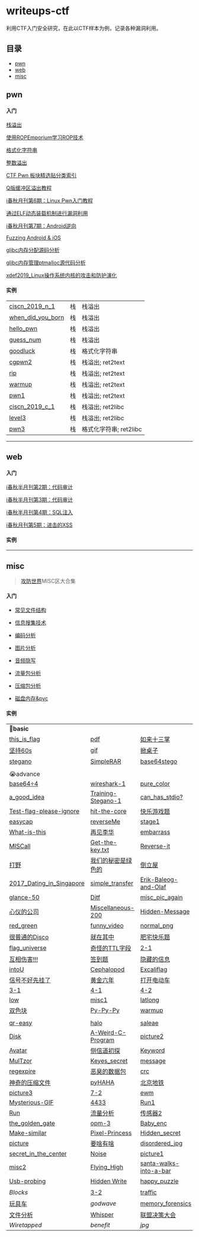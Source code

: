 # writeups-ctf

利用CTF入门安全研究，在此以CTF样本为例，记录各种漏洞利用。

## 目录

- [pwn](#pwn)
- [web](#web)
- [misc](#misc)

## <a id="pwn">pwn</a>

#### 入门

[栈溢出](https://github.com/ByeRose/writeups-ctf/blob/main/pwn/%E6%A0%88%E6%BA%A2%E5%87%BA.pdf)

[使用ROPEmporium学习ROP技术](https://github.com/ByeRose/writeups-ctf/blob/main/pwn/ROPEmporium/%E4%BD%BF%E7%94%A8ROPEmporium%E5%AD%A6%E4%B9%A0ROP%E6%8A%80%E6%9C%AF.pdf)

[格式化字符串](https://github.com/ByeRose/writeups-ctf/blob/main/pwn/%E6%A0%BC%E5%BC%8F%E5%8C%96%E5%AD%97%E7%AC%A6%E4%B8%B2.pdf)

[整数溢出](https://github.com/ByeRose/writeups-ctf/blob/main/pwn/%E6%95%B4%E6%95%B0%E6%BA%A2%E5%87%BA.pdf)

[CTF Pwn 板块精选贴分类索引](https://github.com/ByeRose/writeups-ctf/blob/main/pwn/collect/CTF%E3%80%8EPwn%E3%80%8F%E7%89%88%E5%9D%97%E7%B2%BE%E9%80%89%E5%B8%96%E5%88%86%E7%B1%BB%E7%B4%A2%E5%BC%95.pdf)

[Q版缓冲区溢出教程](https://github.com/ByeRose/writeups-ctf/blob/main/pwn/collect/Q%E7%89%88%E7%BC%93%E5%86%B2%E5%8C%BA%E6%BA%A2%E5%87%BA%E6%95%99%E7%A8%8B.pdf)

[i春秋月刊第6期：Linux Pwn入门教程](https://github.com/ByeRose/writeups-ctf/blob/main/pwn/collect/i%E6%98%A5%E7%A7%8B%E6%9C%88%E5%88%8A%E7%AC%AC6%E6%9C%9F%EF%BC%9ALinux%20Pwn%E5%85%A5%E9%97%A8%E6%95%99%E7%A8%8B.pdf)

[通过ELF动态装载机制进行漏洞利用](https://github.com/ByeRose/writeups-ctf/blob/main/pwn/collect/%E9%80%9A%E8%BF%87ELF%E5%8A%A8%E6%80%81%E8%A3%85%E8%BD%BD%E6%9C%BA%E5%88%B6%E8%BF%9B%E8%A1%8C%E6%BC%8F%E6%B4%9E%E5%88%A9%E7%94%A8.pdf)

[i春秋月刊第7期：Android逆向](https://github.com/ByeRose/writeups-ctf/blob/main/pwn/collect/i%E6%98%A5%E7%A7%8B%E6%9C%88%E5%88%8A%E7%AC%AC7%E6%9C%9F%EF%BC%9AAndroid%E9%80%86%E5%90%91.pdf)

[Fuzzing Android & iOS](https://github.com/ByeRose/writeups-ctf/blob/main/pwn/collect/Fuzzing%20Android%20%26%20iOS.pdf)

[glibc内存分配源码分析](https://github.com/ByeRose/writeups-ctf/blob/main/pwn/collect/glibc%E5%86%85%E5%AD%98%E5%88%86%E9%85%8D%E6%BA%90%E7%A0%81%E5%88%86%E6%9E%90.pdf)

[glibc内存管理ptmalloc源代码分析](https://github.com/ByeRose/writeups-ctf/blob/main/pwn/collect/glibc%E5%86%85%E5%AD%98%E7%AE%A1%E7%90%86ptmalloc%E6%BA%90%E4%BB%A3%E7%A0%81%E5%88%86%E6%9E%90.pdf)

[xdef2019_Linux操作系统内核的攻击和防护演化](https://github.com/ByeRose/writeups-ctf/blob/main/pwn/collect/xdef2019_Linux%E6%93%8D%E4%BD%9C%E7%B3%BB%E7%BB%9F%E5%86%85%E6%A0%B8%E7%9A%84%E6%94%BB%E5%87%BB%E5%92%8C%E9%98%B2%E6%8A%A4%E6%BC%94%E5%8C%96.pdf)

#### 实例

|                                                              |      |                        |
| ------------------------------------------------------------ | ---- | ---------------------- |
| [ciscn_2019_n_1](https://github.com/ByeRose/writeups-ctf/tree/main/pwn/ciscn_2019_n_1) | 栈   | 栈溢出                 |
| [when_did_you_born](https://github.com/ByeRose/writeups-adworld/blob/main/pwn/%5B%E6%A0%88%E6%BA%A2%E5%87%BA%5Dwhen_did_you_born%20%E6%94%BB%E9%98%B2%E4%B8%96%E7%95%8C.pdf) | 栈   | 栈溢出                 |
| [hello_pwn](https://github.com/ByeRose/writeups-adworld/blob/main/pwn/%5B%E6%A0%88%E6%BA%A2%E5%87%BA%5Dhello_pwn%20%E6%94%BB%E9%98%B2%E4%B8%96%E7%95%8C.pdf) | 栈   | 栈溢出                 |
| [guess_num](https://github.com/ByeRose/writeups-adworld/blob/main/pwn/%5B%E6%A0%88%E6%BA%A2%E5%87%BA%5Dguess_num%20%E6%94%BB%E9%98%B2%E4%B8%96%E7%95%8C.pdf) | 栈   | 栈溢出                 |
| [goodluck](https://github.com/ByeRose/writeups-ctf/tree/main/pwn/uiuctf2017_goodluck) | 栈   | 格式化字符串           |
| [cgpwn2](https://github.com/ByeRose/writeups-adworld/blob/main/pwn/%5Bret2sys%5Dcgpwn2%20%E6%94%BB%E9%98%B2%E4%B8%96%E7%95%8C.pdf) | 栈   | 栈溢出; ret2text       |
| [rip](https://github.com/ByeRose/writeups-ctf/tree/main/pwn/buuctf_rip) | 栈   | 栈溢出; ret2text       |
| [warmup](https://github.com/ByeRose/writeups-ctf/tree/main/pwn/csaw_2016_warmup) | 栈   | 栈溢出; ret2text       |
| [pwn1](https://github.com/ByeRose/writeups-ctf/tree/main/pwn/sctf2016_pwn1) | 栈   | 栈溢出; ret2text       |
| [ciscn_2019_c_1](https://github.com/ByeRose/writeups-ctf/tree/main/pwn/ciscn_2019_c_1) | 栈   | 栈溢出; ret2libc       |
| [level3](https://github.com/ByeRose/writeups-adworld/blob/main/pwn/%5Bret2libc%5Dlevel3%20%E6%94%BB%E9%98%B2%E4%B8%96%E7%95%8C%20.pdf) | 栈   | 栈溢出; ret2libc       |
| [pwn3](https://github.com/ByeRose/writeups-ctf/tree/main/pwn/cctf2016_pwn3) | 栈   | 格式化字符串; ret2libc |



---



## <a id="web">web</a>

#### 入门

[i春秋半月刊第2期：代码审计]()

[i春秋半月刊第3期：代码审计]()

[i春秋半月刊第4期：SQL注入]()

[i春秋月刊第5期：进击的XSS]()

#### 实例



---



## <a id="misc">misc</a>

>  [攻防世界](https://adworld.xctf.org.cn/)MISC区大合集

#### 入门

- [常见文件结构](https://github.com/ByeRose/writeups-ctf/blob/main/misc/%E5%B8%B8%E8%A7%81%E6%96%87%E4%BB%B6%E7%BB%93%E6%9E%84.md)

- [信息搜集技术](https://github.com/ByeRose/writeups-ctf/blob/main/misc/%E4%BF%A1%E6%81%AF%E6%90%9C%E9%9B%86%E6%8A%80%E6%9C%AF.pdf)

- [编码分析](https://github.com/ByeRose/writeups-ctf/blob/main/misc/%E7%BC%96%E7%A0%81%E5%88%86%E6%9E%90.pdf)

- [图片分析](https://github.com/ByeRose/writeups-ctf/blob/main/misc/%E5%9B%BE%E7%89%87%E5%88%86%E6%9E%90.pdf)

- [音频隐写](https://github.com/ByeRose/writeups-ctf/blob/main/misc/%E9%9F%B3%E9%A2%91%E9%9A%90%E5%86%99%20.pdf)

- [流量包分析](https://github.com/ByeRose/writeups-ctf/blob/main/misc/%E6%B5%81%E9%87%8F%E5%8C%85%E5%88%86%E6%9E%90.pdf)

- [压缩包分析](https://github.com/ByeRose/writeups-ctf/blob/main/misc/%E5%8E%8B%E7%BC%A9%E5%8C%85%E5%88%86%E6%9E%90.pdf)

- [磁盘内存&pyc](https://github.com/ByeRose/writeups-ctf/blob/main/misc/%E7%A3%81%E7%9B%98%E5%86%85%E5%AD%98%26pyc.pdf)

#### 实例

|                                                              |                                                              |                                                              |                                                              |
| ------------------------------------------------------------ | ------------------------------------------------------------ | ------------------------------------------------------------ | ------------------------------------------------------------ |
| :muscle:**basic**                                            |                                                              |                                                              |                                                              |
| [this_is_flag](https://blog.csdn.net/weixin_44604541/article/details/109058125) | [pdf](https://blog.csdn.net/weixin_44604541/article/details/109058125) | [如来十三掌](https://github.com/ByeRose/writeups-ctf/blob/main/misc/%5B%E4%B8%8E%E4%BD%9B%E8%AE%BA%E7%A6%85%2CRot13%2CBase64%5D%E5%A6%82%E6%9D%A5%E5%8D%81%E4%B8%89%E6%8E%8C%20%E6%94%BB%E9%98%B2%E4%B8%96%E7%95%8C.pdf) | [give_you_flag](https://github.com/ByeRose/writeups-ctf/blob/main/misc/%5Bgif%2CQRcode%5Dgive_you_flag%20%E6%94%BB%E9%98%B2%E4%B8%96%E7%95%8C.pdf) |
| [坚持60s](https://blog.csdn.net/weixin_44604541/article/details/109058125) | [gif](https://github.com/ByeRose/writeups-ctf/blob/main/misc/%5Bascii%2C%E8%84%9A%E6%9C%AC%5Dgif%20%E6%94%BB%E9%98%B2%E4%B8%96%E7%95%8C.pdf) | [掀桌子](https://github.com/ByeRose/writeups-ctf/blob/main/misc/%5Bascii%2C%E8%84%9A%E6%9C%AC%5D%E6%8E%80%E6%A1%8C%E5%AD%90%20%E6%94%BB%E9%98%B2%E4%B8%96%E7%95%8C.pdf) | [ext3](https://github.com/ByeRose/writeups-ctf/blob/main/misc/%5B%E6%96%87%E4%BB%B6%E7%B3%BB%E7%BB%9F%5Dext3%20%E6%94%BB%E9%98%B2%E4%B8%96%E7%95%8C.pdf) |
| [stegano](https://github.com/ByeRose/writeups-ctf/blob/main/misc/%5Bpdf%2Cmorse%5Dstegano%20%E6%94%BB%E9%98%B2%E4%B8%96%E7%95%8C.pdf) | [SimpleRAR](https://github.com/ByeRose/writeups-ctf/blob/main/misc/%5BRAR%2Cgif%2CQRcode%5DSimpleRAR%20%E6%94%BB%E9%98%B2%E4%B8%96%E7%95%8C.pdf) | [base64stego](https://github.com/ByeRose/writeups-ctf/blob/main/misc/%5BBase64%E9%9A%90%E5%86%99%5Dbase64stego%20%E6%94%BB%E9%98%B2%E4%B8%96%E7%95%8C.pdf) | [功夫再高也怕菜刀](https://github.com/ByeRose/writeups-ctf/blob/main/misc/%5Bwireshark%2Cforemost%5D%E5%8A%9F%E5%A4%AB%E5%86%8D%E9%AB%98%E4%B9%9F%E6%80%95%E8%8F%9C%E5%88%80%20%E6%94%BB%E9%98%B2%E4%B8%96%E7%95%8C.pdf) |
|                                                              |                                                              |                                                              |                                                              |
| :sob:advance                                                 |                                                              |                                                              |                                                              |
| [base64÷4](https://blog.csdn.net/fool_best/article/details/104176814) | [wireshark-1](https://blog.csdn.net/fool_best/article/details/104136590) | [pure_color](https://blog.csdn.net/gongjingege/article/details/108035013) | [Aesop_secret](https://github.com/ByeRose/writeups-ctf/blob/main/misc/%5BAES%2Cps%5DAesop_secret%20%E6%94%BB%E9%98%B2%E4%B8%96%E7%95%8C.pdf) |
| [a_good_idea](https://github.com/ByeRose/writeups-ctf/blob/main/misc/%5BPIL%2Cbinwalk%5Da_good_idea%20%E6%94%BB%E9%98%B2%E4%B8%96%E7%95%8C.pdf) | [Training-Stegano-1](https://blog.csdn.net/qq_43312665/article/details/104209475) | [can_has_stdio?](https://blog.csdn.net/weixin_47717433/article/details/108300271) | [János-the-Ripper](https://github.com/ByeRose/writeups-ctf/blob/main/misc/%5B%E7%88%86%E7%A0%B4%2Czip%5DJ%C3%A1nos-the-Ripper%20%E6%94%BB%E9%98%B2%E4%B8%96%E7%95%8C.pdf) |
| [Test-flag-please-ignore](https://blog.csdn.net/harry_c/article/details/99615704) | [hit-the-core](https://github.com/ByeRose/writeups-ctf/blob/main/misc/%5B%E5%AD%97%E7%AC%A6%E4%B8%B2%5Dhit-the-core%20%E6%94%BB%E9%98%B2%E4%B8%96%E7%95%8C.pdf) | [快乐游戏题](https://blog.csdn.net/gongjingege/article/details/108169629) | [Banmabanma](https://github.com/ByeRose/writeups-ctf/blob/main/misc/%5B%E6%9D%A1%E5%BD%A2%E7%A0%81%5DBanmabanma%20%E6%94%BB%E9%98%B2%E4%B8%96%E7%95%8C.pdf) |
| [easycap](https://blog.csdn.net/harry_c/article/details/99686762) | [reverseMe](https://blog.csdn.net/gongjingege/article/details/108173174) | [stage1](https://github.com/ByeRose/writeups-ctf/blob/main/misc/%5Bpyc%5Dstage1%20%E6%94%BB%E9%98%B2%E4%B8%96%E7%95%8C.pdf) | [Hear-with-your-Eyes](https://github.com/ByeRose/writeups-ctf/blob/main/misc/%5B%E9%9F%B3%E9%A2%91%5DHear-with-your-Eyes%20%E6%94%BB%E9%98%B2%E4%B8%96%E7%95%8C.pdf) |
| [What-is-this](https://blog.csdn.net/harry_c/article/details/99404172) | [再见李华](https://github.com/ByeRose/writeups-ctf/blob/main/misc/%5Bmd5%2Cforemost%5D%E5%86%8D%E8%A7%81%E6%9D%8E%E5%8D%8E%20%E6%94%BB%E9%98%B2%E4%B8%96%E7%95%8C.pdf) | [embarrass](https://blog.csdn.net/gongjingege/article/details/108034693) | [神奇的Modbus](https://blog.csdn.net/qq_46927150/article/details/105880372) |
| [MISCall](https://github.com/ByeRose/writeups-ctf/blob/main/misc/%5Bgit%5DMISCall%20%E6%94%BB%E9%98%B2%E4%B8%96%E7%95%8C.pdf) | [Get-the-key.txt](https://blog.csdn.net/weixin_43877387/article/details/103133884) | [Reverse-it](https://github.com/ByeRose/writeups-ctf/blob/main/misc/%5Bjpg%5DReverse-it%20%E6%94%BB%E9%98%B2%E4%B8%96%E7%95%8C.pdf) | [something_in_image](https://blog.csdn.net/weixin_45556441/article/details/109864134) |
| [打野](https://blog.csdn.net/qq_43312665/article/details/104262278) | [我们的秘密是绿色的](https://github.com/ByeRose/writeups-ctf/blob/main/misc/%5B%E6%A0%85%E6%A0%8F%EF%BC%8C%E5%87%AF%E6%92%92%EF%BC%8C%E4%BC%AA%E5%8A%A0%E5%AF%86%EF%BC%8C%E6%98%8E%E6%96%87%E6%94%BB%E5%87%BBour%20secret%5D%E6%88%91%E4%BB%AC%E7%9A%84%E7%A7%98%E5%AF%86%E6%98%AF%E7%BB%BF%E8%89%B2%E7%9A%84_%E6%94%BB%E9%98%B2%E4%B8%96%E7%95%8C.pdf) | [倒立屋](https://github.com/ByeRose/writeups-ctf/blob/main/misc/%5Bzsteg%5D%E5%80%92%E7%AB%8B%E5%B1%8B%20%E6%94%BB%E9%98%B2%E4%B8%96%E7%95%8C.pdf) | [小小的PDF](https://blog.csdn.net/weixin_44604541/article/details/109840744) |
| [2017_Dating_in_Singapore](https://github.com/ByeRose/writeups-ctf/blob/main/misc/%5B%E6%97%A5%E5%8E%86%5D2017_Dating_in_Singapore%20%E6%94%BB%E9%98%B2%E4%B8%96%E7%95%8C.pdf) | [simple_transfer](https://blog.csdn.net/RuoLi_s/article/details/109630540) | [Erik-Baleog-and-Olaf](https://github.com/ByeRose/writeups-ctf/blob/main/misc/%5B%E5%83%8F%E7%B4%A0%2C%E4%BA%8C%E7%BB%B4%E7%A0%81%5DErik-Baleog-and-Olaf%20%E6%94%BB%E9%98%B2%E4%B8%96%E7%95%8C.pdf) | [labour](https://github.com/ByeRose/writeups-ctf/blob/main/misc/%5Bgpx%5Dlabour%20%E6%94%BB%E9%98%B2%E4%B8%96%E7%95%8C.pdf) |
| [glance-50](https://blog.csdn.net/harry_c/article/details/99862218) | [Ditf](https://github.com/ByeRose/writeups-ctf/blob/main/misc/%5Bforemost%2Cpacpng%2Cbase64%2CHTTP%2C%E5%88%86%E8%BE%A8%E7%8E%87%5DDitf%20%E6%94%BB%E9%98%B2%E4%B8%96%E7%95%8C.pdf) | [misc_pic_again](https://github.com/ByeRose/writeups-ctf/blob/main/misc/%5B%E6%AD%A3%E5%88%99%EF%BC%8C%E5%9B%BE%E7%89%87%E9%9A%90%E5%86%99%5Dmisc_pic_again%20%E6%94%BB%E9%98%B2%E4%B8%96%E7%95%8C.pdf) | [适合作为桌面](https://blog.csdn.net/YUK_103/article/details/103223552) |
| [心仪的公司](https://blog.csdn.net/weixin_44604541/article/details/109451538) | [Miscellaneous-200](https://github.com/ByeRose/writeups-ctf/blob/main/misc/%5B%E5%83%8F%E7%B4%A0%5DMiscellaneous-200%20%E6%94%BB%E9%98%B2%E4%B8%96%E7%95%8C.pdf) | [Hidden-Message](https://github.com/ByeRose/writeups-ctf/blob/main/misc/%5Bpcap%2Cascii%5DHidden-Message%20%E6%94%BB%E9%98%B2%E4%B8%96%E7%95%8C.pdf) | [Recover-Deleted-File](https://github.com/ByeRose/writeups-ctf/blob/main/misc/%5B%E6%95%B0%E6%8D%AE%E6%81%A2%E5%A4%8D%5DRecover-Deleted-File%20%E6%94%BB%E9%98%B2%E4%B8%96%E7%95%8C.pdf) |
| [red_green](https://github.com/ByeRose/writeups-ctf/blob/main/misc/%5B%E5%9B%BE%E7%89%87%E9%9A%90%E5%86%99%5Dred_green%20%E6%94%BB%E9%98%B2%E4%B8%96%E7%95%8C.pdf) | [funny_video](https://github.com/ByeRose/writeups-ctf/blob/main/misc/%5B%E8%A7%86%E9%A2%91%EF%BC%8C%E9%9F%B3%E9%A2%91%5Dfunny_video%20%E6%94%BB%E9%98%B2%E4%B8%96%E7%95%8C.pdf) | [normal_png](https://blog.csdn.net/weixin_44604541/article/details/110870849) | [很普通的数独](https://blog.csdn.net/weixin_44604541/article/details/109506510) |
| [很普通的Disco](https://blog.csdn.net/weixin_44604541/article/details/109534557) | [就在其中](https://github.com/ByeRose/writeups-ctf/blob/main/misc/%5BRSA%2Cpcapng%5D%E5%B0%B1%E5%9C%A8%E5%85%B6%E4%B8%AD%20%E6%94%BB%E9%98%B2%E4%B8%96%E7%95%8C.pdf) | [肥宅快乐题](https://blog.csdn.net/weixin_44604541/article/details/109543998) | [miscmisc](https://github.com/ByeRose/writeups-ctf/blob/main/misc/%5B%E5%9B%BE%E7%89%87%E9%9A%90%E5%86%99%2Cword%2C%E6%98%8E%E6%96%87%E6%94%BB%E5%87%BB%5Dmiscmisc%20%E6%94%BB%E9%98%B2%E4%B8%96%E7%95%8C.pdf) |
| [flag_universe](https://blog.csdn.net/weixin_44604541/article/details/109570910) | [奇怪的TTL字段](https://github.com/ByeRose/writeups-ctf/blob/main/misc/%5B%E8%87%AA%E5%8A%A8%E5%AF%86%E9%92%A5%E5%AF%86%E7%A0%81%2C%E4%BA%8C%E8%BF%9B%E5%88%B6%E9%9A%90%E5%86%99%5D%E5%A5%87%E6%80%AA%E7%9A%84TTL%E5%AD%97%E6%AE%B5%20%E6%94%BB%E9%98%B2%E4%B8%96%E7%95%8C.pdf) | [2-1](https://github.com/ByeRose/writeups-ctf/blob/main/misc/%5BCRC%E7%88%86%E7%A0%B4%5D2-1%20%E6%94%BB%E9%98%B2%E4%B8%96%E7%95%8C.pdf) | [3-11](https://github.com/ByeRose/writeups-ctf/blob/main/misc/%5BBase64%E5%9B%BE%E7%89%87%EF%BC%8CLSB%5D3-11%20%E6%94%BB%E9%98%B2%E4%B8%96%E7%95%8C.pdf) |
| [互相伤害!!!](https://blog.csdn.net/weixin_44604541/article/details/109717353) | [签到题](https://blog.csdn.net/Guapichen/article/details/107980578) | [隐藏的信息](https://blog.csdn.net/weixin_44604541/article/details/109770572) | [Become_a_Rockstar](https://github.com/ByeRose/writeups-ctf/blob/main/misc/%5B%E5%8F%A6%E7%B1%BB%E7%BC%96%E7%A8%8B%E8%AF%AD%E8%A8%80%5DBecome_a_Rockstar%20%E6%94%BB%E9%98%B2%E4%B8%96%E7%95%8C.pdf) |
| [intoU](https://blog.csdn.net/weixin_44604541/article/details/111059531) | [Cephalopod](https://github.com/ByeRose/writeups-ctf/blob/main/misc/%5B%E6%B5%81%E9%87%8F%5DCephalopod%20%E6%94%BB%E9%98%B2%E4%B8%96%E7%95%8C.pdf) | [Excaliflag](https://blog.csdn.net/weixin_44604541/article/details/109964193) | [Just-No-One](https://blog.csdn.net/weixin_44604541/article/details/110742990) |
| [信号不好先挂了](https://blog.csdn.net/weixin_44604541/article/details/110062566) | [黄金六年](https://github.com/ByeRose/writeups-ctf/blob/main/misc/%5B%E8%A7%86%E9%A2%91%E5%B8%A7%2Crar%5D%E9%BB%84%E9%87%91%E5%85%AD%E5%B9%B4%20%E6%94%BB%E9%98%B2%E4%B8%96%E7%95%8C.pdf) | [打开电动车](https://fishpond.blog.csdn.net/article/details/111193409) | [hong](https://blog.csdn.net/weixin_44604541/article/details/111247886) |
| [3-1](https://github.com/ByeRose/writeups-ctf/blob/main/misc/%5B%E6%B5%81%E9%87%8F%E5%8C%85%2CBase64%5D3-1%20%E6%94%BB%E9%98%B2%E4%B8%96%E7%95%8C.pdf) | [4-1](https://github.com/ByeRose/writeups-ctf/blob/main/misc/%5B%E7%9B%B2%E6%B0%B4%E5%8D%B0%5D4-1%20%E6%94%BB%E9%98%B2%E4%B8%96%E7%95%8C.pdf) | [4-2](https://github.com/ByeRose/writeups-ctf/blob/main/misc/%5B%E8%AF%8D%E9%A2%91%E5%88%86%E6%9E%90%5D4-2%20%E6%94%BB%E9%98%B2%E4%B8%96%E7%95%8C.pdf) | [5-1](https://blog.csdn.net/weixin_44604541/article/details/110378348) |
| [low](https://blog.csdn.net/weixin_44604541/article/details/110428984) | [misc1](https://blog.csdn.net/weixin_44604541/article/details/110478409) | [latlong](https://github.com/ByeRose/writeups-ctf/blob/main/misc/%5B%E6%97%A0%E7%BA%BF%E7%94%B5%5Dlatlong%20%E6%94%BB%E9%98%B2%E4%B8%96%E7%95%8C.pdf) | [Miscellaneous-300](https://github.com/ByeRose/writeups-ctf/blob/main/misc/%5B%E7%88%86%E7%A0%B4%2C%E9%A2%91%E8%B0%B1%E5%9B%BE%5DMiscellaneous-300%20%E6%94%BB%E9%98%B2%E4%B8%96%E7%95%8C.pdf) |
| [双色块](https://github.com/ByeRose/writeups-ctf/blob/main/misc/%5BASCII%2CDES%E8%A7%A3%E5%AF%86%5D%E5%8F%8C%E8%89%B2%E5%9D%97%20%E6%94%BB%E9%98%B2%E4%B8%96%E7%95%8C.pdf) | [Py-Py-Py](https://github.com/ByeRose/writeups-ctf/blob/main/misc/%5Bpyc%E9%9A%90%E5%86%99%5DPy-Py-Py%20%E6%94%BB%E9%98%B2%E4%B8%96%E7%95%8C.pdf) | [warmup](https://blog.csdn.net/weixin_44604541/article/details/109566704) | [传感器1](https://blog.csdn.net/weixin_44604541/article/details/109614250) |
|                                                              |                                                              |                                                              |                                                              |
| [qr-easy](https://yous.be/2014/12/07/seccon-ctf-2014-qr-easy-write-up/) | [halo](https://blog.csdn.net/weixin_44604541/article/details/111737216) | [saleae](https://m09ic.top/posts/41838/)                     | [mysql](https://fishpond.blog.csdn.net/article/details/111109033) |
| [Disk](https://blog.csdn.net/lycnjupt/article/details/84237825) | [A-Weird-C-Program](https://blog.csdn.net/weixin_44604541/article/details/112402771) | [picture2](https://blog.csdn.net/weixin_44604541/article/details/111311012) | [test.pyc](https://blog.csdn.net/weixin_44604541/article/details/111404198) |
| [Avatar](https://blog.csdn.net/weixin_44604541/article/details/111473759) | [侧信道初探](https://blog.csdn.net/weixin_44604541/article/details/111513482) | [Keyword](https://fishpond.blog.csdn.net/article/details/111676599) | [clemency](https://blog.csdn.net/xuandao_ahfengren/article/details/106428165) |
| [MulTzor](https://blog.csdn.net/qq_35713009/article/details/89340976) | [Keyes_secret](https://blog.csdn.net/weixin_44604541/article/details/112005839) | [message](https://blog.csdn.net/weixin_44604541/article/details/112062209) | [arrdeepee](https://nandynarwhals.org/hitbgsec2017-arrdeepee/) |
| [regexpire](https://eugenekolo.com/blog/csaw-qual-ctf-2016/#regexpire) | [恶臭的数据包](https://blog.csdn.net/weixin_44604541/article/details/112235777) | [crc](https://blog.csdn.net/weixin_44604541/article/details/112356639) | [challenge_how_many_Vigenère](https://blog.csdn.net/weixin_44604541/article/details/113558114) |
| [神奇的压缩文件](https://blog.csdn.net/weixin_44604541/article/details/112427198) | [pyHAHA](https://blog.csdn.net/weixin_44604541/article/details/112468128) | [北京地铁](https://blog.csdn.net/weixin_44604541/article/details/112785198) | [wireshark](https://fishpond.blog.csdn.net/article/details/112862469) |
| [picture3](https://blog.csdn.net/xuandao_ahfengren/article/details/106428165) | [7-2](https://github.com/susers/Writeups/blob/master/2017/WDCTF-finals/Misc/7-2/Write-up.md) | [ewm](https://blog.csdn.net/weixin_44604541/article/details/112955064) | [refrain](https://blog.bushwhackers.ru/0ctf-2019-quals-refrain/) |
| [Mysterious-GIF](https://blog.csdn.net/weixin_44604541/article/details/113252338) | [4433](https://fishpond.blog.csdn.net/article/details/113529718) | [Run1](https://github.com/ByeRose/writeups-ctf/blob/main/misc/%5Bpython%E6%B2%99%E7%AE%B1%E9%80%83%E9%80%B8%5DRun1%20%E6%94%BB%E9%98%B2%E4%B8%96%E7%95%8C.pdf) | [NdisBackDoor](https://www.jianshu.com/p/04ef45f4b243)       |
| [Run](https://github.com/ByeRose/writeups-ctf/blob/main/misc/%5Bpython%E6%B2%99%E7%AE%B1%E9%80%83%E9%80%B8%5DRun1%20%E6%94%BB%E9%98%B2%E4%B8%96%E7%95%8C.pdf) | [流量分析](https://blog.csdn.net/weixin_44604541/article/details/113603748) | [传感器2](https://blog.csdn.net/weixin_44604541/article/details/113642842) | [Russian-zips](https://blog.csdn.net/weixin_44604541/article/details/113741829) |
| [the_golden_gate](https://github.com/ctfs/write-ups-2014/tree/master/seccon-ctf-2014/the-golden-gate) | [opm-3](https://github.com/p4-team/ctf/tree/master/2016-03-12-0ctf/opm) | [Baby_enc](https://kataware.hatenablog.jp/entry/2017/05/22/174953) | [Unknown-format](https://duksctf.github.io/2017/02/04/ALEXCTF2017-Unknown-Forat.html) |
| [Make-similar](https://github.com/ctfs/write-ups-2014/tree/master/olympic-ctf-2014/make-similar) | [Pixel-Princess](https://github.com/ctfs/write-ups-2014/tree/master/ectf-2014/pixel-princess) | [Hidden_secret](https://blog.csdn.net/zippo1234/article/details/109595185) | [NdisBackDoor1](https://www.jianshu.com/p/04ef45f4b243)      |
| [picture](https://h3110w0r1d.com/archives/67/)               | [要啥有啥](https://l-team.org/archives/lctf2016_wp_3.html)   | [disordered_jpg](https://github.com/ByeRose/writeups-ctf/blob/main/misc/%5B%E5%AD%97%E8%8A%82%5Ddisordered_jpg%20%E6%94%BB%E9%98%B2%E4%B8%96%E7%95%8C.pdf) | [神秘的交易](https://github.com/EmpireCTF/empirectf/tree/master/writeups/2018-06-19-SCTF#434-misc--%E7%A5%9E%E7%A7%98%E7%9A%84%E4%BA%A4%E6%98%93) |
| [secret_in_the_center](https://github.com/ByeRose/writeups-ctf/blob/main/misc/%5Bzip%E4%BF%AE%E5%A4%8D%5Dsecret_in_the_center%20%E6%94%BB%E9%98%B2%E4%B8%96%E7%95%8C.pdf) | [Noise](https://www.xctf.org.cn/library/details/8723e039db0164e2f7345a12d2edd2a5e800adf7/) | [picture1](https://www.xctf.org.cn/library/details/8723e039db0164e2f7345a12d2edd2a5e800adf7/) | [traffic1](https://blog.csdn.net/mutou990/article/details/108248461) |
| [misc2](https://blog.csdn.net/pigredfive/article/details/103301138) | [Flying_High](https://nandynarwhals.org/hitbgsec2017-flyinghigh/) | [santa-walks-into-a-bar](https://ph03nix.club/2016/12/27/3dsctf-2016-misc100-santa-walks-into-a-bar.html) | [LooL](https://github.com/ctfs/write-ups-2014/tree/master/d-ctf-2014/misc-300) |
| [Usb-probing](https://vincentkool.github.io/2017-AlexCTF-Fore3/) | [Hidden Write](https://www.cnblogs.com/tr1ple/p/9986587.html) | [happy_puzzle](https://nikoeurus.github.io/2019/10/28/UNCTF/#happy-puzzle%EF%BC%88800-points%EF%BC%89) | [摩斯电码](https://github.com/ByeRose/writeups-ctf/blob/main/misc/%5B%E9%9F%B3%E9%A2%91%5D%E6%91%A9%E6%96%AF%E7%94%B5%E7%A0%81%20%E6%94%BB%E9%98%B2%E4%B8%96%E7%95%8C.pdf) |
| *Blocks*                                                     | [3-2](https://chybeta.github.io/2017/09/16/%E9%97%AE%E9%BC%8E%E6%9D%AF-CTF-writeup/) | [traffic](https://github.com/susers/Writeups/tree/master/2017/%E5%8E%A6%E9%97%A8%E9%82%80%E8%AF%B7%E8%B5%9B/Misc/traffic) | [第四扩展FS](https://www.cnblogs.com/kagari/p/8889412.html)  |
| [玩具车](https://my.oschina.net/u/4403673/blog/3345410)      | *godwave*                                                    | [memory_forensics](https://wooy0ung.github.io/writeup/2018/05/01/ciscn-2018-memory-forensics/) | [寻找入侵者](https://lanvnal.com/2018/04/29/CISCN2018-WP/#toc-heading-11) |
| [文件分析](https://cloud.tencent.com/developer/article/1078231) | [Whisper](https://www.sqlsec.com/2018/01/ctfimg.html#toc-heading-17) | [联盟决策大会](https://www.anquanke.com/post/id/178392)      | [我萌吗](https://www.codercto.com/a/3957.html)               |
| *Wiretapped*                                                 | *benefit*                                                    | *jpg*                                                        | [memory_forensics1](https://wooy0ung.github.io/writeup/2018/05/01/ciscn-2018-memory-forensics/) |

